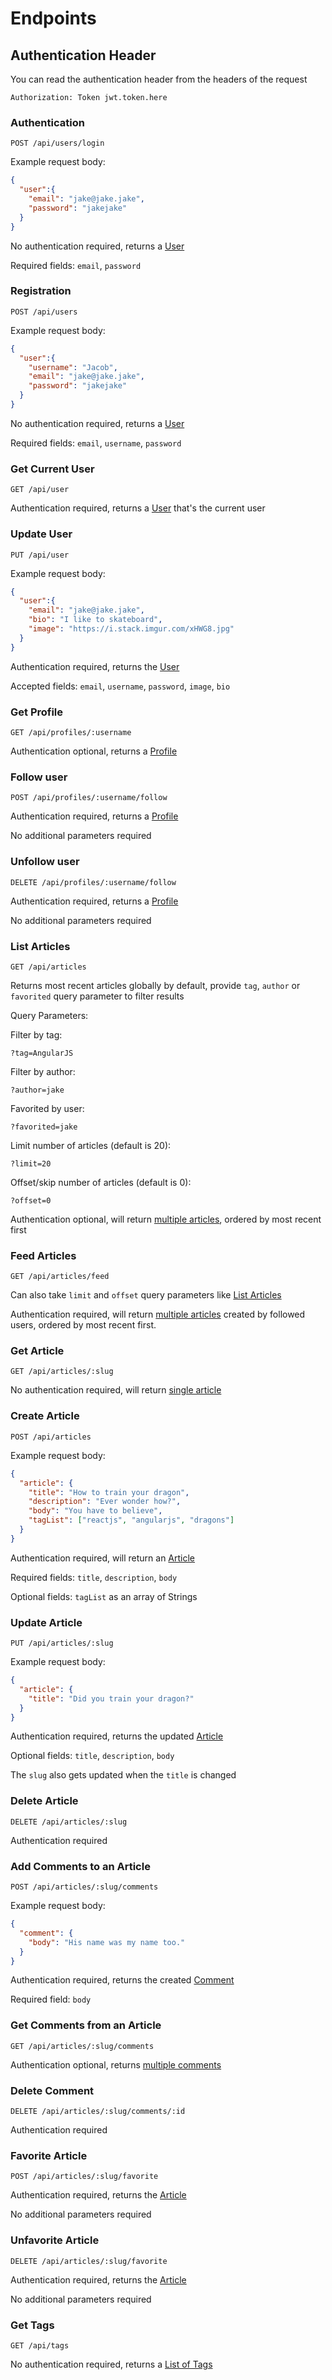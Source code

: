 # Endpoints

## Authentication Header

You can read the authentication header from the headers of the request

`Authorization: Token jwt.token.here`

### Authentication

`POST /api/users/login`

Example request body:

```JSON
{
  "user":{
    "email": "jake@jake.jake",
    "password": "jakejake"
  }
}
```

No authentication required, returns a [User](api-response-format.md#users-for-authentication)

Required fields: `email`, `password`

### Registration

`POST /api/users`

Example request body:

```JSON
{
  "user":{
    "username": "Jacob",
    "email": "jake@jake.jake",
    "password": "jakejake"
  }
}
```

No authentication required, returns a [User](api-response-format.md#users-for-authentication)

Required fields: `email`, `username`, `password`

### Get Current User

`GET /api/user`

Authentication required, returns a [User](api-response-format.md#users-for-authentication) that's the current user

### Update User

`PUT /api/user`

Example request body:

```JSON
{
  "user":{
    "email": "jake@jake.jake",
    "bio": "I like to skateboard",
    "image": "https://i.stack.imgur.com/xHWG8.jpg"
  }
}
```

Authentication required, returns the [User](api-response-format.md#users-for-authentication)

Accepted fields: `email`, `username`, `password`, `image`, `bio`

### Get Profile

`GET /api/profiles/:username`

Authentication optional, returns a [Profile](api-response-format.md#profile)

### Follow user

`POST /api/profiles/:username/follow`

Authentication required, returns a [Profile](api-response-format.md#profile)

No additional parameters required

### Unfollow user

`DELETE /api/profiles/:username/follow`

Authentication required, returns a [Profile](api-response-format.md#profile)

No additional parameters required

### List Articles

`GET /api/articles`

Returns most recent articles globally by default, provide `tag`, `author` or `favorited` query parameter to filter results

Query Parameters:

Filter by tag:

`?tag=AngularJS`

Filter by author:

`?author=jake`

Favorited by user:

`?favorited=jake`

Limit number of articles (default is 20):

`?limit=20`

Offset/skip number of articles (default is 0):

`?offset=0`

Authentication optional, will return [multiple articles](api-response-format.md#multiple-articles), ordered by most recent first

### Feed Articles

`GET /api/articles/feed`

Can also take `limit` and `offset` query parameters like [List Articles](api-response-format.md#list-articles)

Authentication required, will return [multiple articles](api-response-format.md#multiple-articles) created by followed users, ordered by most recent first.

### Get Article

`GET /api/articles/:slug`

No authentication required, will return [single article](api-response-format.md#single-article)

### Create Article

`POST /api/articles`

Example request body:

```JSON
{
  "article": {
    "title": "How to train your dragon",
    "description": "Ever wonder how?",
    "body": "You have to believe",
    "tagList": ["reactjs", "angularjs", "dragons"]
  }
}
```

Authentication required, will return an [Article](api-response-format.md#single-article)

Required fields: `title`, `description`, `body`

Optional fields: `tagList` as an array of Strings

### Update Article

`PUT /api/articles/:slug`

Example request body:

```JSON
{
  "article": {
    "title": "Did you train your dragon?"
  }
}
```

Authentication required, returns the updated [Article](api-response-format.md#single-article)

Optional fields: `title`, `description`, `body`

The `slug` also gets updated when the `title` is changed

### Delete Article

`DELETE /api/articles/:slug`

Authentication required

### Add Comments to an Article

`POST /api/articles/:slug/comments`

Example request body:

```JSON
{
  "comment": {
    "body": "His name was my name too."
  }
}
```

Authentication required, returns the created [Comment](api-response-format.md#single-comment)

Required field: `body`

### Get Comments from an Article

`GET /api/articles/:slug/comments`

Authentication optional, returns [multiple comments](api-response-format.md#multiple-comments)

### Delete Comment

`DELETE /api/articles/:slug/comments/:id`

Authentication required

### Favorite Article

`POST /api/articles/:slug/favorite`

Authentication required, returns the [Article](api-response-format.md#single-article)

No additional parameters required

### Unfavorite Article

`DELETE /api/articles/:slug/favorite`

Authentication required, returns the [Article](api-response-format.md#single-article)

No additional parameters required

### Get Tags

`GET /api/tags`

No authentication required, returns a [List of Tags](api-response-format.md#list-of-tags)
